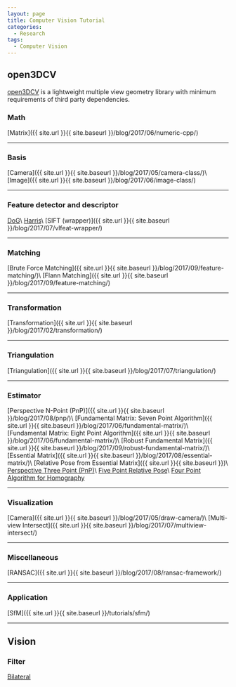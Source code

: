 ```yaml
---
layout: page
title: Computer Vision Tutorial
categories: 
  - Research
tags:
  - Computer Vision
---
```


## open3DCV
[open3DCV]({{site.url}}{{site.baseurl}}/open3DCV/) is a lightweight multiple view geometry library with minimum requirements of third party dependencies.

### Math
[Matrix]({{ site.url }}{{ site.baseurl }}/blog/2017/06/numeric-cpp/)

---

### Basis
[Camera]({{ site.url }}{{ site.baseurl }}/blog/2017/05/camera-class/)\\
[Image]({{ site.url }}{{ site.baseurl }}/blog/2017/06/image-class/)

---

### Feature detector and descriptor
[DoG]()\\
[Harris]()\\
[SIFT (wrapper)]({{ site.url }}{{ site.baseurl }}/blog/2017/07/vlfeat-wrapper/)

---

### Matching
[Brute Force Matching]({{ site.url }}{{ site.baseurl }}/blog/2017/09/feature-matching/)\\
[Flann Matching]({{ site.url }}{{ site.baseurl }}/blog/2017/09/feature-matching/)

---

### Transformation
[Transformation]({{ site.url }}{{ site.baseurl }}/blog/2017/02/transformation/)

---

### Triangulation
[Triangulation]({{ site.url }}{{ site.baseurl }}/blog/2017/07/triangulation/)

---

### Estimator
[Perspective N-Point (PnP)]({{ site.url }}{{ site.baseurl }}/blog/2017/08/pnp/)\\
[Fundamental Matrix: Seven Point Algorithm]({{ site.url }}{{ site.baseurl }}/blog/2017/06/fundamental-matrix/)\\
[Fundamental Matrix: Eight Point Algorithm]({{ site.url }}{{ site.baseurl }}/blog/2017/06/fundamental-matrix/)\\
[Robust Fundamental Matrix]({{ site.url }}{{ site.baseurl }}/blog/2017/09/robust-fundamental-matrix/)\\
[Essential Matrix]({{ site.url }}{{ site.baseurl }}/blog/2017/08/essential-matrix/)\\
[Relative Pose from Essential Matrix]({{ site.url }}{{ site.baseurl }})\\
[Perspective Three Point (PnP)]()\\
[Five Point Relative Pose]()\\
[Four Point Algorithm for Homography]()
<!-- 
[Four Point Focal Length]()\\
[Five Point Focal Length and Radial Distortion]()\\
[Three Point Relative Pose with a Partially Known Rotation]()\\
[Four Point Relative Pose with a Partially Known Rotation]()\\
[Two Point Absolute Pose with a Partially Known Rotation]()\\
[Source](http://www.theia-sfm.org/features.html) -->

---

### Visualization
[Camera]({{ site.url }}{{ site.baseurl }}/blog/2017/05/draw-camera/)\\
[Multi-view Intersect]({{ site.url }}{{ site.baseurl }}/blog/2017/07/multiview-intersect/)

---

### Miscellaneous
[RANSAC]({{ site.url }}{{ site.baseurl }}/blog/2017/08/ransac-framework/)

---

### Application
[SfM]({{ site.url }}{{ site.baseurl }}/tutorials/sfm/)

---

## Vision

### Filter
[Bilateral]({{site.url}}{{site.baseurl}}/blog/2017/06/bilateral-filter/)